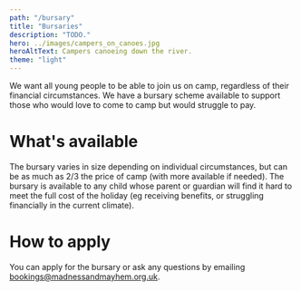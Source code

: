 ```yaml
---
path: "/bursary"
title: "Bursaries"
description: "TODO."
hero: ../images/campers_on_canoes.jpg
heroAltText: Campers canoeing down the river.
theme: "light"
---
```


We want all young people to be able to join us on camp, regardless of their financial circumstances. We have a bursary scheme available to support those who would love to come to camp but would struggle to pay.

# What's available

The bursary varies in size depending on individual circumstances, but can be as much as 2/3 the price of camp (with more available if needed). The bursary is available to any child whose parent or guardian will find it hard to meet the full cost of the holiday (eg receiving benefits, or struggling financially in the current climate).

# How to apply

You can apply for the bursary or ask any questions by emailing [bookings@madnessandmayhem.org.uk](mailto:bookings@madnessandmayhem.org.uk).
